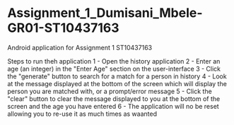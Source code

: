 # Assignment_1_Dumisani_Mbele-GR01-ST10437163
Android application for Assignment 1 ST10437163

Steps to run theh application
1 - Open the history application
2 - Enter an age (an integer) in the "Enter Age" section on the user-interface
3 - Click the "generate" button to search for a match for a person in history
4 - Look at the message displayed at the bottom of the screen which will display the person you are matched with, or a prompt/error message
5 - Click the "clear" button to clear the message displayed to you at the bottom of the screen and the age you have entered
6 - The application will no be reset allowing you to re-use it as much times as waanted

